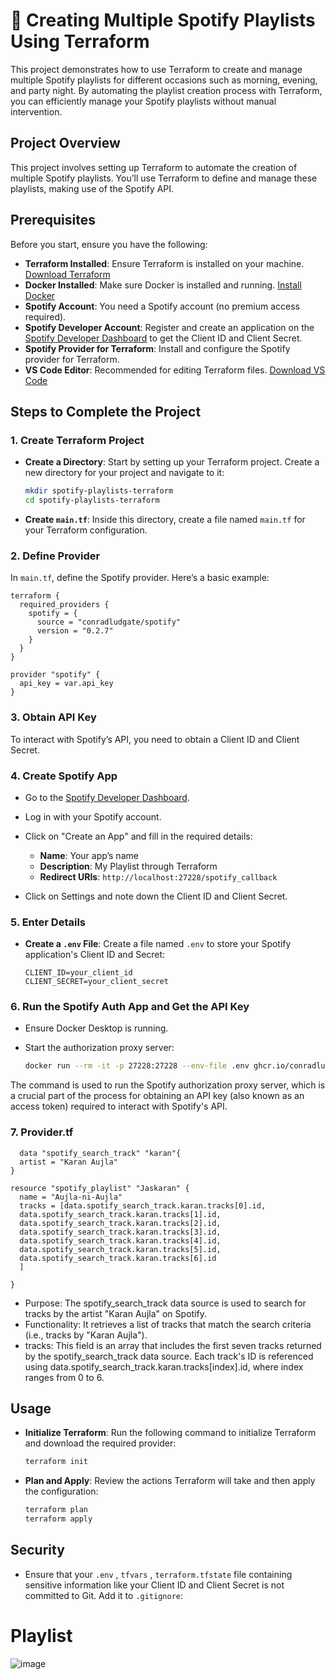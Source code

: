 # 🎵 Creating Multiple Spotify Playlists Using Terraform

This project demonstrates how to use Terraform to create and manage multiple Spotify playlists for different occasions such as morning, evening, and party night. By automating the playlist creation process with Terraform, you can efficiently manage your Spotify playlists without manual intervention.

## Project Overview

This project involves setting up Terraform to automate the creation of multiple Spotify playlists. You’ll use Terraform to define and manage these playlists, making use of the Spotify API.

## Prerequisites

Before you start, ensure you have the following:

- **Terraform Installed**: Ensure Terraform is installed on your machine. [Download Terraform](https://www.terraform.io/downloads.html)
- **Docker Installed**: Make sure Docker is installed and running. [Install Docker](https://docs.docker.com/get-docker/)
- **Spotify Account**: You need a Spotify account (no premium access required).
- **Spotify Developer Account**: Register and create an application on the [Spotify Developer Dashboard](https://developer.spotify.com/dashboard/applications) to get the Client ID and Client Secret.
- **Spotify Provider for Terraform**: Install and configure the Spotify provider for Terraform.
- **VS Code Editor**: Recommended for editing Terraform files. [Download VS Code](https://code.visualstudio.com/)

## Steps to Complete the Project

### 1. Create Terraform Project

- **Create a Directory**: Start by setting up your Terraform project. Create a new directory for your project and navigate to it:

  ```bash
  mkdir spotify-playlists-terraform
  cd spotify-playlists-terraform
  ```

- **Create `main.tf`**: Inside this directory, create a file named `main.tf` for your Terraform configuration.

### 2. Define Provider

In `main.tf`, define the Spotify provider. Here’s a basic example:

```hcl
terraform {
  required_providers {
    spotify = {
      source = "conradludgate/spotify"
      version = "0.2.7"
    }
  }
}

provider "spotify" {
  api_key = var.api_key
}
```

### 3. Obtain API Key

To interact with Spotify’s API, you need to obtain a Client ID and Client Secret. 

### 4. Create Spotify App

- Go to the [Spotify Developer Dashboard](https://developer.spotify.com/dashboard/applications).
- Log in with your Spotify account.
- Click on "Create an App" and fill in the required details:

  - **Name**: Your app’s name
  - **Description**: My Playlist through Terraform
  - **Redirect URIs**: `http://localhost:27228/spotify_callback`
- Click on Settings and note down the Client ID and Client Secret.

### 5. Enter Details

- **Create a `.env` File**: Create a file named `.env` to store your Spotify application's Client ID and Secret:

  ```env
  CLIENT_ID=your_client_id
  CLIENT_SECRET=your_client_secret
  ```

### 6. Run the Spotify Auth App and Get the API Key

- Ensure Docker Desktop is running.
- Start the authorization proxy server:

  ```bash
  docker run --rm -it -p 27228:27228 --env-file .env ghcr.io/conradludgate/spotify-auth-proxy
  ```
The command is used to run the Spotify authorization proxy server, which is a crucial part of the process for obtaining an API key (also known as an access token) required to interact with Spotify's API.

### 7. Provider.tf
```hcl
  data "spotify_search_track" "karan"{
  artist = "Karan Aujla"
}

resource "spotify_playlist" "Jaskaran" {
  name = "Aujla-ni-Aujla"
  tracks = [data.spotify_search_track.karan.tracks[0].id,
  data.spotify_search_track.karan.tracks[1].id,
  data.spotify_search_track.karan.tracks[2].id,
  data.spotify_search_track.karan.tracks[3].id,
  data.spotify_search_track.karan.tracks[4].id,
  data.spotify_search_track.karan.tracks[5].id,
  data.spotify_search_track.karan.tracks[6].id
  ] 

}
```
- Purpose: The spotify_search_track data source is used to search for tracks by the artist "Karan Aujla" on Spotify.
- Functionality: It retrieves a list of tracks that match the search criteria (i.e., tracks by "Karan Aujla").
- tracks: This field is an array that includes the first seven tracks returned by the spotify_search_track data source.
  Each track's ID is referenced using data.spotify_search_track.karan.tracks[index].id, where index ranges from 0 to 6.

## Usage

- **Initialize Terraform**: Run the following command to initialize Terraform and download the required provider:

  ```bash
  terraform init
  ```

- **Plan and Apply**: Review the actions Terraform will take and then apply the configuration:

  ```bash
  terraform plan
  terraform apply
  ```

## Security

- Ensure that your `.env` , `tfvars` , `terraform.tfstate` file containing sensitive information like your Client ID and Client Secret is not committed to Git. Add it to `.gitignore`:


# Playlist

![image](https://github.com/user-attachments/assets/8676482e-5d99-48b2-9b2d-b20915031819)


